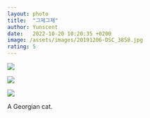 ```yaml
---
layout: photo
title:  "그제그제"
author: Yunscent
date:   2022-10-20 10:20:35 +0200
image: /assets/images/20191206-DSC_3858.jpg
rating: 5
---
```








![](./../../assets/images/20191206-DSC_3858.jpg)





![](./../../assets/images/20191206-DSC_3913.jpg)



![](./../../assets/images/20191206-DSC_3910.jpg)







A Georgian cat.